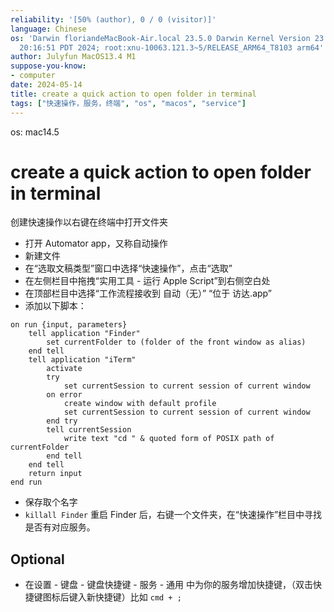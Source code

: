 ```yaml
---
reliability: '[50% (author), 0 / 0 (visitor)]'
language: Chinese
os: 'Darwin floriandeMacBook-Air.local 23.5.0 Darwin Kernel Version 23.5.0: Wed May  1
  20:16:51 PDT 2024; root:xnu-10063.121.3~5/RELEASE_ARM64_T8103 arm64'
author: Julyfun MacOS13.4 M1
suppose-you-know:
- computer
date: 2024-05-14
title: create a quick action to open folder in terminal
tags: ["快速操作，服务，终端", "os", "macos", "service"]
---
```

os: mac14.5

# create a quick action to open folder in terminal

创建快速操作以右键在终端中打开文件夹

- 打开 Automator app，又称自动操作
- 新建文件
- 在“选取文稿类型”窗口中选择“快速操作”，点击“选取”
- 在左侧栏目中拖拽“实用工具 - 运行 Apple Script”到右侧空白处
- 在顶部栏目中选择“工作流程接收到 自动（无）” “位于 访达.app”
- 添加以下脚本：

```applescript
on run {input, parameters}
	tell application "Finder"
		set currentFolder to (folder of the front window as alias)
	end tell
	tell application "iTerm"
		activate
		try
			set currentSession to current session of current window
		on error
			create window with default profile
			set currentSession to current session of current window
		end try
		tell currentSession
			write text "cd " & quoted form of POSIX path of currentFolder
		end tell
	end tell
	return input
end run
```

- 保存取个名字
- `killall Finder` 重启 Finder 后，右键一个文件夹，在“快速操作”栏目中寻找是否有对应服务。

## Optional

- 在设置 - 键盘 - 键盘快捷键 - 服务 - 通用 中为你的服务增加快捷键，（双击快捷键图标后键入新快捷键）比如 `cmd + ;`

